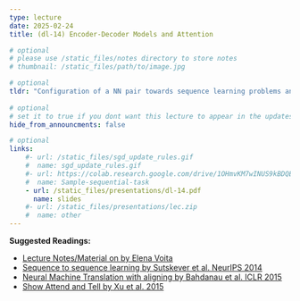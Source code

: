 ```yaml
---
type: lecture
date: 2025-02-24
title: (dl-14) Encoder-Decoder Models and Attention

# optional
# please use /static_files/notes directory to store notes
# thumbnail: /static_files/path/to/image.jpg 

# optional
tldr: "Configuration of a NN pair towards sequence learning problems and learning to selectively focus"
  
# optional
# set it to true if you dont want this lecture to appear in the updates section
hide_from_announcments: false

# optional
links: 
    #- url: /static_files/sgd_update_rules.gif
    #  name: sgd_update_rules.gif
    #- url: https://colab.research.google.com/drive/1OHmvKM7wINUS9kBDQExY_oDKK4AX-wgN?usp=sharing
    #  name: Sample-sequential-task
    - url: /static_files/presentations/dl-14.pdf
      name: slides
    #- url: /static_files/presentations/lec.zip
    #  name: other
---
```

**Suggested Readings:**
- [Lecture Notes/Material on by Elena Voita](https://lena-voita.github.io/nlp_course/seq2seq_and_attention.html)
- [Sequence to sequence learning by Sutskever et al. NeurIPS 2014](https://arxiv.org/abs/1409.3215)
- [Neural Machine Translation with aligning by Bahdanau et al. ICLR 2015](https://arxiv.org/abs/1409.0473)
- [Show Attend and Tell by Xu et al. 2015](https://arxiv.org/pdf/1502.03044.pdf) 
